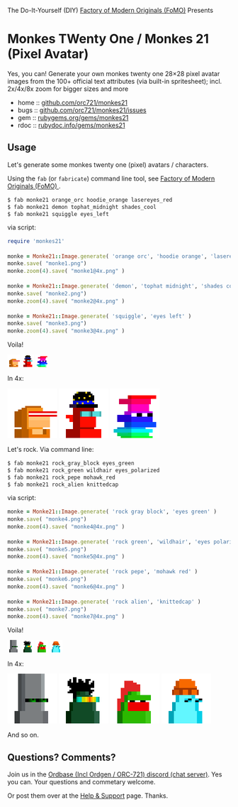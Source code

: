 The Do-It-Yourself (DIY) [Factory of Modern Originals (FoMO)](https://github.com/profilepic/originals) Presents


# Monkes TWenty One / Monkes 21  (Pixel Avatar)

Yes, you can! Generate your own monkes twenty one 28×28 pixel avatar images from the 100+ official text attributes (via built-in spritesheet); incl. 2x/4x/8x zoom for bigger sizes and more



* home  :: [github.com/orc721/monkes21](https://github.com/orc721/monkes21)
* bugs  :: [github.com/orc721/monkes21/issues](https://github.com/orc721/monkes21/issues)
* gem   :: [rubygems.org/gems/monkes21](https://rubygems.org/gems/monkes21)
* rdoc  :: [rubydoc.info/gems/monkes21](http://rubydoc.info/gems/monkes21)




##  Usage

Let's generate some monkes twenty one  (pixel) avatars / characters.


Using  the `fab` (or `fabricate`) command line tool, see [Factory of Modern Originals (FoMO) ](https://github.com/profilepic/originals). 

```
$ fab monke21 orange_orc hoodie_orange lasereyes_red
$ fab monke21 demon tophat_midnight shades_cool
$ fab monke21 squiggle eyes_left
```

via script:

``` ruby
require 'monkes21'

monke = Monke21::Image.generate( 'orange orc', 'hoodie orange', 'lasereyes red' )
monke.save( "monke1.png")
monke.zoom(4).save( "monke1@4x.png" )

monke = Monke21::Image.generate( 'demon', 'tophat midnight', 'shades cool' )
monke.save( "monke2.png")
monke.zoom(4).save( "monke2@4x.png" )

monke = Monke21::Image.generate( 'squiggle', 'eyes left' )
monke.save( "monke3.png")
monke.zoom(4).save( "monke3@4x.png" )
```


Voila!

![](i/monke1.png)
![](i/monke2.png)
![](i/monke3.png)

In 4x:

![](i/monke1@4x.png)
![](i/monke2@4x.png)
![](i/monke3@4x.png)



Let's rock. Via command line:

```
$ fab monke21 rock_gray_block eyes_green
$ fab monke21 rock_green wildhair eyes_polarized
$ fab monke21 rock_pepe mohawk_red
$ fab monke21 rock_alien knittedcap
```

via script:

``` ruby
monke = Monke21::Image.generate( 'rock gray block', 'eyes green' )
monke.save( "monke4.png")
monke.zoom(4).save( "monke4@4x.png" )

monke = Monke21::Image.generate( 'rock green', 'wildhair', 'eyes polarized' )
monke.save( "monke5.png")
monke.zoom(4).save( "monke5@4x.png" )

monke = Monke21::Image.generate( 'rock pepe', 'mohawk red' )
monke.save( "monke6.png")
monke.zoom(4).save( "monke6@4x.png" )

monke = Monke21::Image.generate( 'rock alien', 'knittedcap' )
monke.save( "monke7.png")
monke.zoom(4).save( "monke7@4x.png" )
```


Voila!

![](i/monke4.png)
![](i/monke5.png)
![](i/monke6.png)
![](i/monke7.png)

In 4x:

![](i/monke4@4x.png)
![](i/monke5@4x.png)
![](i/monke6@4x.png)
![](i/monke7@4x.png)


And so on.







## Questions? Comments?


Join us in the [Ordbase (Incl Ordgen / ORC-721) discord (chat server)](https://discord.gg/dDhvHKjm2t). Yes you can.
Your questions and commetary welcome.

Or post them over at the [Help & Support](https://github.com/geraldb/help) page. Thanks.